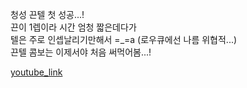 청성 끈텔 첫 성공...!  
끈이 1렙이라 시간 엄청 짧은데다가  
텔은 주로 인셉날리기만해서 =_=a (로우큐에선 나름 위협적...)  
끈텔 콤보는 이제서야 처음 써먹어봄...!  

[youtube_link](https://www.youtube.com/watch?v=DthLX9jCKmE)  
